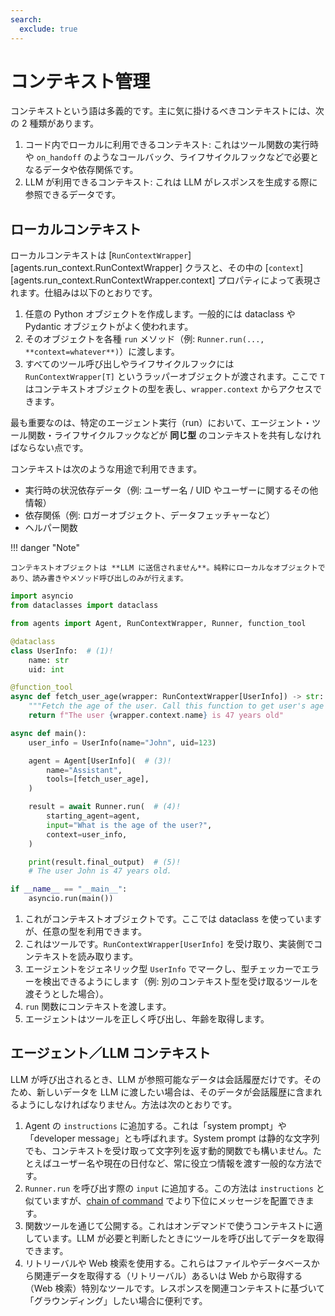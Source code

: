 ```yaml
---
search:
  exclude: true
---
```

# コンテキスト管理

コンテキストという語は多義的です。主に気に掛けるべきコンテキストには、次の 2 種類があります。

1. コード内でローカルに利用できるコンテキスト: これはツール関数の実行時や `on_handoff` のようなコールバック、ライフサイクルフックなどで必要となるデータや依存関係です。  
2. LLM が利用できるコンテキスト: これは LLM がレスポンスを生成する際に参照できるデータです。

## ローカルコンテキスト

ローカルコンテキストは [`RunContextWrapper`][agents.run_context.RunContextWrapper] クラスと、その中の [`context`][agents.run_context.RunContextWrapper.context] プロパティによって表現されます。仕組みは以下のとおりです。

1. 任意の Python オブジェクトを作成します。一般的には dataclass や Pydantic オブジェクトがよく使われます。  
2. そのオブジェクトを各種 `run` メソッド（例: `Runner.run(..., **context=whatever**)`）に渡します。  
3. すべてのツール呼び出しやライフサイクルフックには `RunContextWrapper[T]` というラッパーオブジェクトが渡されます。ここで `T` はコンテキストオブジェクトの型を表し、`wrapper.context` からアクセスできます。  

最も重要なのは、特定のエージェント実行（run）において、エージェント・ツール関数・ライフサイクルフックなどが **同じ型** のコンテキストを共有しなければならない点です。

コンテキストは次のような用途で利用できます。

-   実行時の状況依存データ（例: ユーザー名 / UID やユーザーに関するその他情報）  
-   依存関係（例: ロガーオブジェクト、データフェッチャーなど）  
-   ヘルパー関数  

!!! danger "Note"

    コンテキストオブジェクトは **LLM に送信されません**。純粋にローカルなオブジェクトであり、読み書きやメソッド呼び出しのみが行えます。

```python
import asyncio
from dataclasses import dataclass

from agents import Agent, RunContextWrapper, Runner, function_tool

@dataclass
class UserInfo:  # (1)!
    name: str
    uid: int

@function_tool
async def fetch_user_age(wrapper: RunContextWrapper[UserInfo]) -> str:  # (2)!
    """Fetch the age of the user. Call this function to get user's age information."""
    return f"The user {wrapper.context.name} is 47 years old"

async def main():
    user_info = UserInfo(name="John", uid=123)

    agent = Agent[UserInfo](  # (3)!
        name="Assistant",
        tools=[fetch_user_age],
    )

    result = await Runner.run(  # (4)!
        starting_agent=agent,
        input="What is the age of the user?",
        context=user_info,
    )

    print(result.final_output)  # (5)!
    # The user John is 47 years old.

if __name__ == "__main__":
    asyncio.run(main())
```

1. これがコンテキストオブジェクトです。ここでは dataclass を使っていますが、任意の型を利用できます。  
2. これはツールです。`RunContextWrapper[UserInfo]` を受け取り、実装側でコンテキストを読み取ります。  
3. エージェントをジェネリック型 `UserInfo` でマークし、型チェッカーでエラーを検出できるようにします（例: 別のコンテキスト型を受け取るツールを渡そうとした場合）。  
4. `run` 関数にコンテキストを渡します。  
5. エージェントはツールを正しく呼び出し、年齢を取得します。  

## エージェント／LLM コンテキスト

LLM が呼び出されるとき、LLM が参照可能なデータは会話履歴だけです。そのため、新しいデータを LLM に渡したい場合は、そのデータが会話履歴に含まれるようにしなければなりません。方法は次のとおりです。

1. Agent の `instructions` に追加する。これは「system prompt」や「developer message」とも呼ばれます。System prompt は静的な文字列でも、コンテキストを受け取って文字列を返す動的関数でも構いません。たとえばユーザー名や現在の日付など、常に役立つ情報を渡す一般的な方法です。  
2. `Runner.run` を呼び出す際の `input` に追加する。この方法は `instructions` と似ていますが、[chain of command](https://cdn.openai.com/spec/model-spec-2024-05-08.html#follow-the-chain-of-command) でより下位にメッセージを配置できます。  
3. 関数ツールを通じて公開する。これはオンデマンドで使うコンテキストに適しています。LLM が必要と判断したときにツールを呼び出してデータを取得できます。  
4. リトリーバルや Web 検索を使用する。これらはファイルやデータベースから関連データを取得する（リトリーバル）あるいは Web から取得する（Web 検索）特別なツールです。レスポンスを関連コンテキストに基づいて「グラウンディング」したい場合に便利です。
